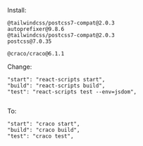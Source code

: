 


Install: 

```
@tailwindcss/postcss7-compat@2.0.3
autoprefixer@9.8.6
@tailwindcss/postcss7-compat@2.0.3
postcss@7.0.35

@craco/craco@6.1.1

```

Change:

```
"start": "react-scripts start",
"build": "react-scripts build",
"test": "react-scripts test --env=jsdom",
  
```
To:

```
"start": "craco start",
"build": "craco build",
"test": "craco test",

```



 

